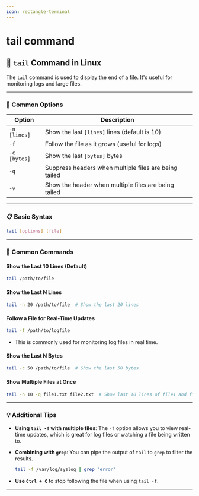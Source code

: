 ```yaml
---
icon: rectangle-terminal
---
```


# tail command

## 🦒 `tail` Command in Linux

The `tail` command is used to display the end of a file. It's useful for monitoring logs and large files.

***

### 🧰 Common Options

| Option       | Description                                           |
| ------------ | ----------------------------------------------------- |
| `-n [lines]` | Show the last `[lines]` lines (default is 10)         |
| `-f`         | Follow the file as it grows (useful for logs)         |
| `-c [bytes]` | Show the last `[bytes]` bytes                         |
| `-q`         | Suppress headers when multiple files are being tailed |
| `-v`         | Show the header when multiple files are being tailed  |

***

### 📋 Basic Syntax

```bash
tail [options] [file]
```

***

### 📝 Common Commands

#### Show the Last 10 Lines (Default)

```bash
tail /path/to/file
```

#### Show the Last N Lines

```bash
tail -n 20 /path/to/file  # Show the last 20 lines
```

#### Follow a File for Real-Time Updates

```bash
tail -f /path/to/logfile
```

* This is commonly used for monitoring log files in real time.

#### Show the Last N Bytes

```bash
tail -c 50 /path/to/file  # Show the last 50 bytes
```

#### Show Multiple Files at Once

```bash
tail -n 10 -q file1.txt file2.txt  # Show last 10 lines of file1 and file2 without headers
```

***

### 💡 Additional Tips

* **Using `tail -f` with multiple files**: The `-f` option allows you to view real-time updates, which is great for log files or watching a file being written to.
*   **Combining with `grep`**: You can pipe the output of `tail` to `grep` to filter the results.

    ```bash
    tail -f /var/log/syslog | grep "error"
    ```
* **Use `Ctrl + C`** to stop following the file when using `tail -f`.

***
